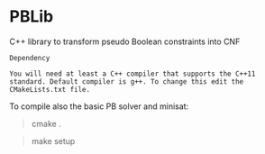 # PBLib
C++ library to transform pseudo Boolean constraints into CNF

~~~~~~~~~~~~~~~~~~~~~~~~~~~~~~~~~~~~~~~~~~~~~~~~~~~~~~~~~~~~~~
Dependency

You will need at least a C++ compiler that supports the C++11
standard. Default compiler is g++. To change this edit the
CMakeLists.txt file.

~~~~~~~~~~~~~~~~~~~~~~~~~~~~~~~~~~~~~~~~~~~~~~~~~~~~~~~~~~~~~~

To compile also the basic PB solver and minisat:

  > cmake .

  > make setup

~~~~~~~~~~~~~~~~~~~~~~~~~~~~~~~~~~~~~~~~~~~~~~~~~~~~~~~~~~~~~~
